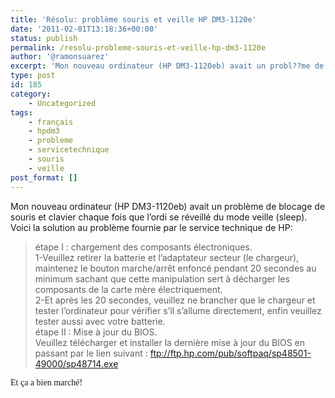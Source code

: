 ```yaml
---
title: 'Résolu: problème souris et veille HP DM3-1120e'
date: '2011-02-01T13:18:36+00:00'
status: publish
permalink: /resolu-probleme-souris-et-veille-hp-dm3-1120e
author: '@ramonsuarez'
excerpt: 'Mon nouveau ordinateur (HP DM3-1120eb) avait un probl??me de blocage de souris et clavier chaque fois que l''ordi se r??veill?? du mode veille (sleep). Voici la solution au probl??me fournie par le service technique de HP: ??tape I : D??chargement ...'
type: post
id: 185
category:
    - Uncategorized
tags:
    - français
    - hpdm3
    - probleme
    - servicetechnique
    - souris
    - veille
post_format: []
---
```

Mon nouveau ordinateur (HP DM3-1120eb) avait un problème de blocage de souris et clavier chaque fois que l’ordi se réveillé du mode veille (sleep). Voici la solution au problème fournie par le service technique de HP:

> étape I : chargement des composants électroniques.  
> 1-Veuillez retirer la batterie et l’adaptateur secteur (le chargeur), maintenez le bouton marche/arrêt enfoncé pendant 20 secondes au minimum sachant que cette manipulation sert à décharger les composants de la carte mère électriquement.  
> 2-Et après les 20 secondes, veuillez ne brancher que le chargeur et tester l’ordinateur pour vérifier s’il s’allume directement, enfin veuillez tester aussi avec votre batterie.  
> étape II : Mise à jour du BIOS.  
> Veuillez télécharger et installer la dernière mise à jour du BIOS en passant par le lien suivant : <ftp://ftp.hp.com/pub/softpaq/sp48501-49000/sp48714.exe>

<span style="font-family:times new roman, serif;">Et ça a bien marché! 🙂</span>